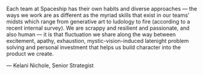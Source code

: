 

Each team at Spaceship has their own habits and diverse approaches — the ways we work are as different as
the myriad skills that exist in our teams’ midsts which range from generative art to ludology to fire
(according to a recent internal survey). We are scrappy and resilient and passionate, and also human — it is
that fluctuation we share along the way between excitement, apathy, exhaustion, mystic-vision-induced
latenight problem solving and personal investment that helps us build character into the product we create.


— Kelani Nichole, Senior Strategist